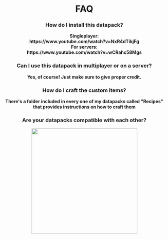 <h1 align="center">FAQ</h1>
<h3 align="center">How do I install this datapack?</h3>
<p align="center"><b>Singleplayer: <br>https://www.youtube.com/watch?v=NxR4dTikjFg<br><b>For servers:</b><br>https://www.youtube.com/watch?v=wCRahc58Mgs</b></p>
<h3 align="center">Can I use this datapack in multiplayer or on a server?</h3>
<p align="center"><b>Yes, of course! Just make sure to give proper credit.</b></p>
<h3 align="center"><b>How do I craft the custom items?</b></h3>
<p align="center"><b>There's a folder included in every one of my datapacks called "Recipes" that provides instructions on how to craft them</b></p>
<h3 align="center">Are your datapacks compatible with each other?</h3>
<div align="center"><img align="center" src="https://i.ibb.co/xsvdT75/39hvucmkymma1.png" width="329" height="329"></div>
